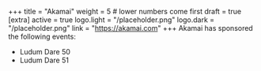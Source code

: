 +++
title = "Akamai"
weight = 5          # lower numbers come first
draft = true
[extra]
active = true
logo.light = "/placeholder.png"
logo.dark = "/placeholder.png"
link = "https://akamai.com"
+++
Akamai has sponsored the following events:

* Ludum Dare 50
* Ludum Dare 51

